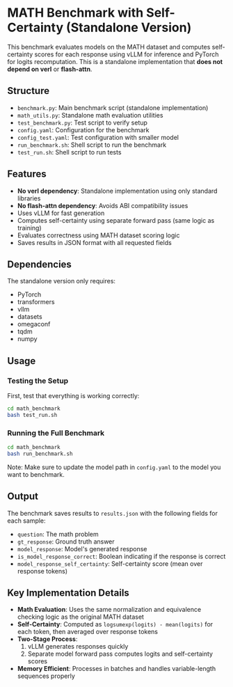 # MATH Benchmark with Self-Certainty (Standalone Version)

This benchmark evaluates models on the MATH dataset and computes self-certainty scores for each response using vLLM for inference and PyTorch for logits recomputation. This is a standalone implementation that **does not depend on verl** or **flash-attn**.

## Structure

- `benchmark.py`: Main benchmark script (standalone implementation)
- `math_utils.py`: Standalone math evaluation utilities
- `test_benchmark.py`: Test script to verify setup
- `config.yaml`: Configuration for the benchmark
- `config_test.yaml`: Test configuration with smaller model
- `run_benchmark.sh`: Shell script to run the benchmark
- `test_run.sh`: Shell script to run tests

## Features

- **No verl dependency**: Standalone implementation using only standard libraries
- **No flash-attn dependency**: Avoids ABI compatibility issues
- Uses vLLM for fast generation
- Computes self-certainty using separate forward pass (same logic as training)
- Evaluates correctness using MATH dataset scoring logic
- Saves results in JSON format with all requested fields

## Dependencies

The standalone version only requires:
- PyTorch
- transformers
- vllm
- datasets
- omegaconf
- tqdm
- numpy

## Usage

### Testing the Setup
First, test that everything is working correctly:
```bash
cd math_benchmark
bash test_run.sh
```

### Running the Full Benchmark
```bash
cd math_benchmark
bash run_benchmark.sh
```

Note: Make sure to update the model path in `config.yaml` to the model you want to benchmark.

## Output

The benchmark saves results to `results.json` with the following fields for each sample:
- `question`: The math problem
- `gt_response`: Ground truth answer
- `model_response`: Model's generated response
- `is_model_response_correct`: Boolean indicating if the response is correct
- `model_response_self_certainty`: Self-certainty score (mean over response tokens)

## Key Implementation Details

- **Math Evaluation**: Uses the same normalization and equivalence checking logic as the original MATH dataset
- **Self-Certainty**: Computed as `logsumexp(logits) - mean(logits)` for each token, then averaged over response tokens
- **Two-Stage Process**: 
  1. vLLM generates responses quickly
  2. Separate model forward pass computes logits and self-certainty scores
- **Memory Efficient**: Processes in batches and handles variable-length sequences properly 
